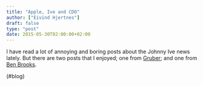 ```yaml
---
title: "Apple, Ive and CDO"
author: ["Eivind Hjertnes"]
draft: false
type: "post"
date: 2015-05-30T02:00:00+02:00
---
```


I have read a lot of annoying and boring posts about the Johnny Ive news
lately. But there are two posts that I enjoyed; one from
[Gruber](http://daringfireball.net/2015/05/jony%5Five%5Fpromotion%5Fchief%5Fdesign%5Fofficer);
and one from [Ben Brooks](https://brooksreview.net/2015/05/cdo/).

(#blog)
